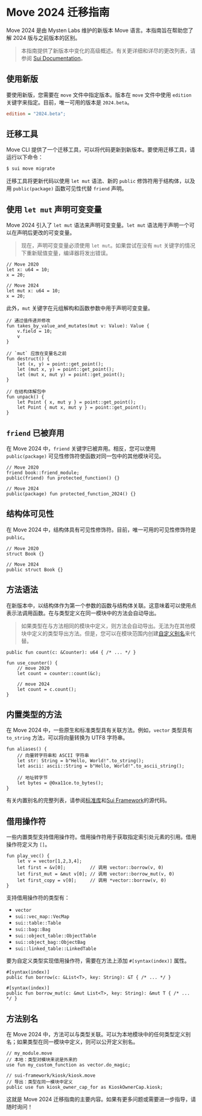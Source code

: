 # Move 2024 迁移指南

Move 2024 是由 Mysten Labs 维护的新版本 Move 语言。本指南旨在帮助您了解 2024 版与之前版本的区别。

> 本指南提供了新版本中变化的高级概述。有关更详细和详尽的更改列表，请参阅 [Sui Documentation](https://docs.sui.io/guides/developer/advanced/move-2024-migration)。

## 使用新版

要使用新版，您需要在 `move` 文件中指定版本。版本在 `move` 文件中使用 `edition` 关键字来指定。目前，唯一可用的版本是 `2024.beta`。

```ini
edition = "2024.beta";
```

## 迁移工具

Move CLI 提供了一个迁移工具，可以将代码更新到新版本。要使用迁移工具，请运行以下命令：

```bash
$ sui move migrate
```

迁移工具将更新代码以使用 `let mut` 语法、新的 `public` 修饰符用于结构体，以及用 `public(package)` 函数可见性代替 `friend` 声明。

## 使用 `let mut` 声明可变变量

Move 2024 引入了 `let mut` 语法来声明可变变量。`let mut` 语法用于声明一个可以在声明后更改的可变变量。

> 现在，声明可变变量必须使用 `let mut`。如果尝试在没有 `mut` 关键字的情况下重新赋值变量，编译器将发出错误。

```move
// Move 2020
let x: u64 = 10;
x = 20;

// Move 2024
let mut x: u64 = 10;
x = 20;
```

此外，`mut` 关键字在元组解构和函数参数中用于声明可变变量。

```move
// 通过值传递并修改
fun takes_by_value_and_mutates(mut v: Value): Value {
    v.field = 10;
    v
}

// `mut` 应放在变量名之前
fun destruct() {
    let (x, y) = point::get_point();
    let (mut x, y) = point::get_point();
    let (mut x, mut y) = point::get_point();
}

// 在结构体解包中
fun unpack() {
    let Point { x, mut y } = point::get_point();
    let Point { mut x, mut y } = point::get_point();
}
```

## `friend` 已被弃用

在 Move 2024 中，`friend` 关键字已被弃用。相反，您可以使用 `public(package)` 可见性修饰符使函数对同一包中的其他模块可见。

```move
// Move 2020
friend book::friend_module;
public(friend) fun protected_function() {}

// Move 2024
public(package) fun protected_function_2024() {}
```

## 结构体可见性

在 Move 2024 中，结构体具有可见性修饰符。目前，唯一可用的可见性修饰符是 `public`。

```move
// Move 2020
struct Book {}

// Move 2024
public struct Book {}
```

## 方法语法

在新版本中，以结构体作为第一个参数的函数与结构体关联。这意味着可以使用点表示法调用函数。在与类型定义在同一模块中的方法会自动导出。

> 如果类型在与方法相同的模块中定义，则方法会自动导出。无法为在其他模块中定义的类型导出方法。但是，您可以在模块范围内创建[自定义别名](#method-aliases)来代替。

```move
public fun count(c: &Counter): u64 { /* ... */ }

fun use_counter() {
    // move 2020
    let count = counter::count(&c);

    // move 2024
    let count = c.count();
}
```

## 内置类型的方法

在 Move 2024 中，一些原生和标准类型具有关联方法。例如，`vector` 类型具有 `to_string` 方法，可以将向量转换为 UTF8 字符串。

```move
fun aliases() {
    // 向量转字符串和 ASCII 字符串
    let str: String = b"Hello, World!".to_string();
    let ascii: ascii::String = b"Hello, World!".to_ascii_string();

    // 地址转字节
    let bytes = @0xa11ce.to_bytes();
}
```

有关内置别名的完整列表，请参阅[标准库](../move-basics/standard-library.md#source-code)和[Sui Framework](../programmability/sui-framework.md#source-code)的源代码。

## 借用操作符

一些内置类型支持借用操作符。借用操作符用于获取指定索引处元素的引用。借用操作符定义为 `[]`。

```move
fun play_vec() {
    let v = vector[1,2,3,4];
    let first = &v[0];         // 调用 vector::borrow(v, 0)
    let first_mut = &mut v[0]; // 调用 vector::borrow_mut(v, 0)
    let first_copy = v[0];     // 调用 *vector::borrow(v, 0)
}
```

支持借用操作符的类型有：

- `vector`
- `sui::vec_map::VecMap`
- `sui::table::Table`
- `sui::bag::Bag`
- `sui::object_table::ObjectTable`
- `sui::object_bag::ObjectBag`
- `sui::linked_table::LinkedTable`

要为自定义类型实现借用操作符，需要在方法上添加 `#[syntax(index)]` 属性。

```move
#[syntax(index)]
public fun borrow(c: &List<T>, key: String): &T { /* ... */ }

#[syntax(index)]
public fun borrow_mut(c: &mut List<T>, key: String): &mut T { /* ... */ }
```

## 方法别名

在 Move 2024 中，方法可以与类型关联。可以为本地模块中的任何类型定义别名；如果类型在同一模块中定义，则可以公开定义别名。

```move
// my_module.move
// 本地：类型对模块来说是外来的
use fun my_custom_function as vector.do_magic;

// sui-framework/kiosk/kiosk.move
// 导出：类型在同一模块中定义
public use fun kiosk_owner_cap_for as KioskOwnerCap.kiosk;
```

这就是 Move 2024 迁移指南的主要内容。如果有更多问题或需要进一步指导，请随时询问！